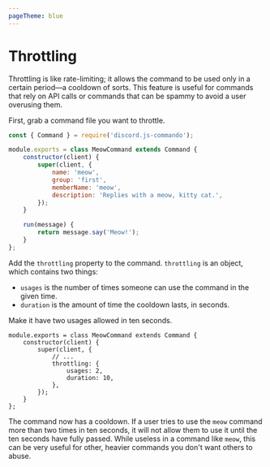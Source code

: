 ```yaml
---
pageTheme: blue
---
```


# Throttling

Throttling is like rate-limiting; it allows the command to be used only in a certain period—a cooldown of sorts. This feature is useful for commands that rely on API calls or commands that can be spammy to avoid a user overusing them.

First, grab a command file you want to throttle.

```js
const { Command } = require('discord.js-commando');

module.exports = class MeowCommand extends Command {
	constructor(client) {
		super(client, {
			name: 'meow',
			group: 'first',
			memberName: 'meow',
			description: 'Replies with a meow, kitty cat.',
		});
	}

	run(message) {
		return message.say('Meow!');
	}
};
```

Add the `throttling` property to the command. `throttling` is an object, which contains two things:

- `usages` is the number of times someone can use the command in the given time.
- `duration` is the amount of time the cooldown lasts, in seconds.

Make it have two usages allowed in ten seconds.

```js{5-8}
module.exports = class MeowCommand extends Command {
	constructor(client) {
		super(client, {
			// ...
			throttling: {
				usages: 2,
				duration: 10,
			},
		});
	}
};
```

The command now has a cooldown. If a user tries to use the `meow` command more than two times in ten seconds, it will not allow them to use it until the ten seconds have fully passed. While useless in a command like `meow`, this can be very useful for other, heavier commands you don't want others to abuse.
